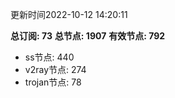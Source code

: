 更新时间2022-10-12 14:20:11

**总订阅: 73**
**总节点: 1907**
**有效节点: 792**
- ss节点: 440
- v2ray节点: 274
- trojan节点: 78
